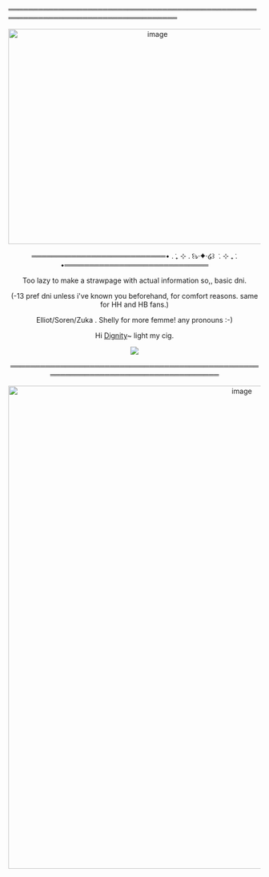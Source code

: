 
════════════════════════════════════════════════════════════════════════════════════
 <div align="center">
   
<img width="580" height="430" alt="image" src="https://github.com/user-attachments/assets/4e112d2c-5c8a-42c2-8741-00619cf16866" />

═══════════════════════════• . ݁₊ ⊹ . ݁꒰ঌ·✦·໒꒱ ݁ . ⊹ ₊ ݁. •═════════════════════════════

Too lazy to make a strawpage with actual information so,, basic dni. 

 (-13 pref dni unless i've known you beforehand, for comfort reasons. same for HH and HB fans.)

 Elliot/Soren/Zuka . Shelly for more femme! any pronouns :-)


 Hi [Dignity]( https://github.com/dummyinbed )~ light my cig.
 
![](https://komarev.com/ghpvc/?username=sspacedoutz&label=place_visits&color=yellow&style=flat)

════════════════════════════════════════════════════════════════════════════════════
 <div align="center">
  
<img width="917" height="965" alt="image" src="https://github.com/user-attachments/assets/2cbb370a-a132-4c12-9cda-d9bdac958c27" />




<!--
**sspacedoutz/sspacedoutz** is a ✨ _special_ ✨ repository because its `README.md` (this file) appears on your GitHub profile.

Here are some ideas to get you started:

- 🔭 I’m currently working on ...
- 🌱 I’m currently learning ...
- 👯 I’m looking to collaborate on ...
- 🤔 I’m looking for help with ...
- 💬 Ask me about ...
- 📫 How to reach me: ...
- 😄 Pronouns: ...
- ⚡ Fun fact: ...
-->

